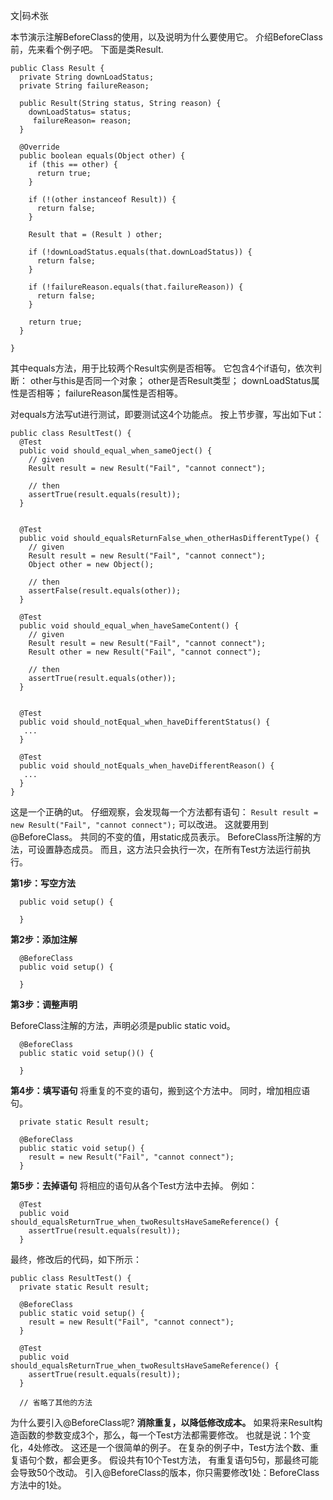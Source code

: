 文|码术张

本节演示注解BeforeClass的使用，以及说明为什么要使用它。
介绍BeforeClass前，先来看个例子吧。
下面是类Result.

```
public Class Result {
  private String downLoadStatus;
  private String failureReason;

  public Result(String status, String reason) {
    downLoadStatus= status;
     failureReason= reason;
  }

  @Override
  public boolean equals(Object other) {
    if (this == other) {
      return true;
    }

    if (!(other instanceof Result)) {
      return false;
    }

    Result that = (Result ) other;
    
    if (!downLoadStatus.equals(that.downLoadStatus)) {
      return false;
    }

    if (!failureReason.equals(that.failureReason)) {
      return false;
    }

    return true;
  }

}
```
其中equals方法，用于比较两个Result实例是否相等。
它包含4个if语句，依次判断：
other与this是否同一个对象；
other是否Result类型；
downLoadStatus属性是否相等；
failureReason属性是否相等。

对equals方法写ut进行测试，即要测试这4个功能点。
按上节步骤，写出如下ut：
```
public class ResultTest() {
  @Test
  public void should_equal_when_sameOject() {
    // given
    Result result = new Result("Fail", "cannot connect");

    // then
    assertTrue(result.equals(result));
  }


  @Test
  public void should_equalsReturnFalse_when_otherHasDifferentType() {
    // given
    Result result = new Result("Fail", "cannot connect");
    Object other = new Object();
    
    // then
    assertFalse(result.equals(other));
  }

  @Test
  public void should_equal_when_haveSameContent() {
    // given
    Result result = new Result("Fail", "cannot connect");
    Result other = new Result("Fail", "cannot connect");        

    // then                                            
    assertTrue(result.equals(other));
  }


  @Test
  public void should_notEqual_when_haveDifferentStatus() {
   ...
  }

  @Test
  public void should_notEquals_when_haveDifferentReason() {
   ...
  }
}
```

这是一个正确的ut。
仔细观察，会发现每一个方法都有语句：
`Result result = new Result("Fail", "cannot connect");`
可以改进。
这就要用到@BeforeClass。
共同的不变的值，用static成员表示。
BeforeClass所注解的方法，可设置静态成员。
而且，这方法只会执行一次，在所有Test方法运行前执行。

**第1步：写空方法**
```
  public void setup() {
    
  }
```

**第2步：添加注解**
```
  @BeforeClass
  public void setup() {
    
  }
```

**第3步：调整声明**

BeforeClass注解的方法，声明必须是public static void。
```
  @BeforeClass
  public static void setup()() {
    
  }
```
**第4步：填写语句**
将重复的不变的语句，搬到这个方法中。
同时，增加相应语句。
```
  private static Result result;

  @BeforeClass
  public static void setup() {
    result = new Result("Fail", "cannot connect");
  }
```

**第5步：去掉语句**
将相应的语句从各个Test方法中去掉。
例如：
```
  @Test
  public void should_equalsReturnTrue_when_twoResultsHaveSameReference() {
    assertTrue(result.equals(result));
  }
```


最终，修改后的代码，如下所示：
```
public class ResultTest() {
  private static Result result;

  @BeforeClass
  public static void setup() {
    result = new Result("Fail", "cannot connect");
  }

  @Test
  public void should_equalsReturnTrue_when_twoResultsHaveSameReference() {
    assertTrue(result.equals(result));
  }
  
  // 省略了其他的方法
```




为什么要引入@BeforeClass呢?
**消除重复，以降低修改成本。**
如果将来Result构造函数的参数变成3个，那么，每一个Test方法都需要修改。
也就是说：1个变化，4处修改。
这还是一个很简单的例子。
在复杂的例子中，Test方法个数、重复语句个数，都会更多。
假设共有10个Test方法， 有重复语句5句，那最终可能会导致50个改动。
引入@BeforeClass的版本，你只需要修改1处：BeforeClass方法中的1处。




